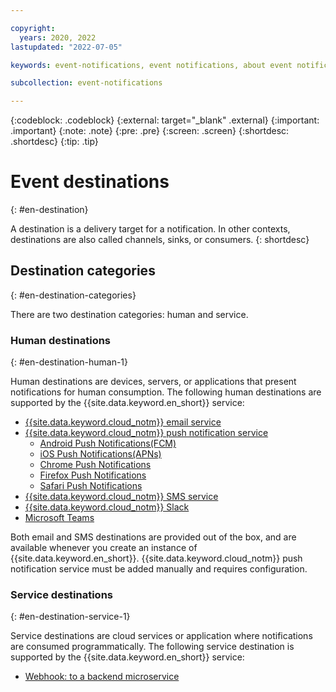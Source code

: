 ```yaml
---

copyright:
  years: 2020, 2022
lastupdated: "2022-07-05"

keywords: event-notifications, event notifications, about event notifications, destinations, event destination

subcollection: event-notifications

---
```


{:codeblock: .codeblock}
{:external: target="_blank" .external}
{:important: .important}
{:note: .note}
{:pre: .pre}
{:screen: .screen}
{:shortdesc: .shortdesc}
{:tip: .tip}

# Event destinations
{: #en-destination}

A destination is a delivery target for a notification. In other contexts, destinations are also called channels, sinks, or consumers.
{: shortdesc}

## Destination categories
{: #en-destination-categories}

There are two destination categories: human and service.

### Human destinations
{: #en-destination-human-1}

Human destinations are devices, servers, or applications that present notifications for human consumption. The following human destinations are supported by the {{site.data.keyword.en_short}} service:
- [{{site.data.keyword.cloud_notm}} email service](/docs/event-notifications?topic=event-notifications-en-destinations-email)
- [{{site.data.keyword.cloud_notm}} push notification service](/docs/event-notifications?topic=event-notifications-en-destinations-push)
   - [Android Push Notifications(FCM)](/docs/event-notifications?topic=event-notifications-en-push-fcm)
   - [iOS Push Notifications(APNs)](/docs/event-notifications?topic=event-notifications-en-push-apns)
   - [Chrome Push Notifications](/docs/event-notifications?topic=event-notifications-en-push-chrome)
   - [Firefox Push Notifications](/docs/event-notifications?topic=event-notifications-en-push-firefox)
   - [Safari Push Notifications](/docs/event-notifications?topic=event-notifications-en-push-safari)
- [{{site.data.keyword.cloud_notm}} SMS service](/docs/event-notifications?topic=event-notifications-en-destinations-sms)
- [{{site.data.keyword.cloud_notm}} Slack](/docs/event-notifications?topic=event-notifications-en-destinations-slack)
- [Microsoft Teams](/docs/event-notifications?topic=event-notifications-en-destinations-msteams)

Both email and SMS destinations are provided out of the box, and are available whenever you create an instance of {{site.data.keyword.en_short}}. {{site.data.keyword.cloud_notm}} push notification service must be added manually and requires configuration.

### Service destinations
{: #en-destination-service-1}

Service destinations are cloud services or application where notifications are consumed programmatically. The following service destination is supported by the {{site.data.keyword.en_short}} service:

- [Webhook: to a backend microservice](/docs/event-notifications?topic=event-notifications-en-destinations-webhook)

